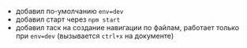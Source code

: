 * добавил по-умолчанию `env=dev`
* добавил старт через `npm start`
* добавил таск на создание навигации по файлам, работает только при `env=dev` (вызывается `ctrl+x` на документе)
